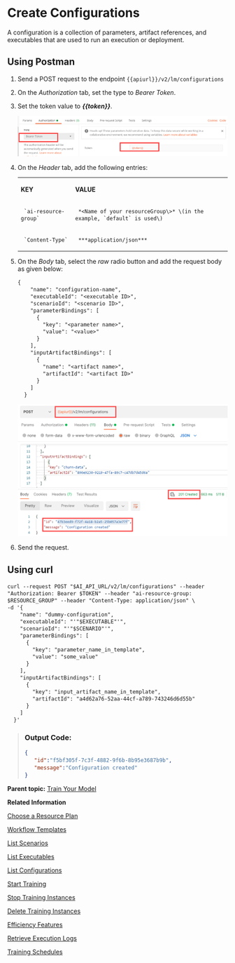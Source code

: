 <!-- loio884ae340eb4a409b9548aee135e98b3f -->

# Create Configurations

A configuration is a collection of parameters, artifact references, and executables that are used to run an execution or deployment.



<a name="loio884ae340eb4a409b9548aee135e98b3f__section_d4p_rk4_ynb"/>

## Using Postman

1.  Send a POST request to the endpoint `{{apiurl}}/v2/lm/configurations`

2.  On the *Authorization* tab, set the type to *Bearer Token*.

3.  Set the token value to ***\{\{token\}\}***.

     ![](images/Bearer_Token_d6813f2.png) 

4.  On the *Header* tab, add the following entries:


    <table>
    <tr>
    <th valign="top">

    KEY


    
    </th>
    <th valign="top">

    VALUE


    
    </th>
    </tr>
    <tr>
    <td valign="top">
    
         `ai-resource-group` 


    
    </td>
    <td valign="top">
    
         *<Name of your resourceGroup\>* \(in the example, `default` is used\)


    
    </td>
    </tr>
    <tr>
    <td valign="top">
    
         `Content-Type` 


    
    </td>
    <td valign="top">
    
         ***application/json*** 


    
    </td>
    </tr>
    </table>
    
5.  On the *Body* tab, select the *raw* radio button and add the request body as given below:

    ```
    {
        "name": "configuration-name",
        "executableId": "<executable ID>",
        "scenarioId": "<scenario ID>",
        "parameterBindings": [
          {
            "key": "<parameter name>",
            "value": "<value>"
          }
        ],
        "inputArtifactBindings": [
          {
            "name": "<artifact name>",
            "artifactId": "<artifact ID>"
          }
        ]
      }
    
    ```

    ![](images/Post_Configuration_Body_ae6c97e.png)

6.  Send the request.




<a name="loio884ae340eb4a409b9548aee135e98b3f__section_d4p_rk4_ccc"/>

## Using curl

```
curl --request POST "$AI_API_URL/v2/lm/configurations" --header "Authorization: Bearer $TOKEN" --header "ai-resource-group: $RESOURCE_GROUP" --header "Content-Type: application/json" \
-d '{ 
    "name": "dummy-configuration", 
    "executableId": "'"$EXECUTABLE"'", 
    "scenarioId": "'"$SCENARIO"'", 
    "parameterBindings": [ 
      { 
        "key": "parameter_name_in_template", 
        "value": "some_value" 
      } 
    ], 
    "inputArtifactBindings": [ 
      { 
        "key": "input_artifact_name_in_template", 
        "artifactId": "a4d62a76-52aa-44cf-a789-743246d6d55b" 
      } 
    ] 
  }' 
```

> ### Output Code:  
> ```json
> {
>    "id":"f5bf305f-7c3f-4882-9f6b-8b95e3687b9b",
>    "message":"Configuration created"
> }
> ```

**Parent topic:** [Train Your Model](train-your-model-a9ceb06.md "You execute a training workflow to train your AI learning model.")

**Related Information**  


[Choose a Resource Plan](choose-a-resource-plan-57f4f19.md "You can configure SAP AI Core to use different infrastructure resources for different tasks, based on demand. SAP AI Core provides several preconfigured infrastructure bundles called “resource plans” for this purpose.")

[Workflow Templates](workflow-templates-83523ab.md "Here, you can find a minimal workflow example template, that can be adapted to meet the requirements of your workflow.")

[List Scenarios](list-scenarios-deedde5.md "")

[List Executables](list-executables-80895a4.md "")

[List Configurations](list-configurations-8074b2a.md "")

[Start Training](start-training-54b44e4.md "")

[Stop Training Instances](stop-training-instances-3d85344.md "")

[Delete Training Instances](delete-training-instances-612ce17.md "")

[Efficiency Features](efficiency-features-4cb76f7.md "Discover features of the SAP AI Core runtime that improve efficiency and help manage resource consumption.")

[Retrieve Execution Logs](retrieve-execution-logs-fbc55d3.md "Information about API processing and metrics, are stored and accessed in the deployment and execution logs.")

[Training Schedules](training-schedules-2b702f8.md "")

